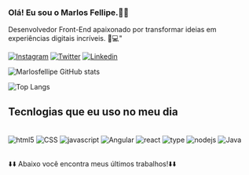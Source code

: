 
### Olá! Eu sou o Marlos Fellipe.🙋‍♂️
Desenvolvedor Front-End apaixonado por transformar ideias em experiências digitais incríveis. 🎨💻"

[![Instagram](https://img.shields.io/badge/Instagram-E4405F?style=for-the-badge&logo=instagram&logoColor=white)](https://www.instagram.com/marlosfellipe)
[![Twitter](https://img.shields.io/badge/Twitter-1DA1F2?style=for-the-badge&logo=twitter&logoColor=white)](https://x.com/marlosfellipe)
[![Linkedin](https://img.shields.io/badge/LinkedIn-0077B5?style=for-the-badge&logo=linkedin&logoColor=white)](https://www.linkedin.com/in/marlos-fellipe-nunes-siqueira-cardoso-484b5b175/)

![Marlosfellipe GitHub stats](https://github-readme-stats.vercel.app/api?username=marlosfellipe&show_icons=true&theme=tokyonight)

![Top Langs](https://github-readme-stats.vercel.app/api/top-langs/?username=marlosfellipe&exclude_repo=github-readme-stats,anuraghazra.github.io)

## Tecnlogias que eu uso no meu dia

<div style="display: inline_block"><br/>
    <img aLign="center"alt="html5" src="https://img.shields.io/badge/HTML5-E34F26?style=for-the-badge&logo=html5&logoColor=white"/>
    <img aLign="center"alt="CSS" src="https://img.shields.io/badge/CSS3-1572B6?style=for-the-badge&logo=css3&logoColor=white"/>
    <img aLign="center"alt="javascript" src="https://img.shields.io/badge/JavaScript-F7DF1E?style=for-the-badge&logo=javascript&logoColor=black"/>
    <img aLign="center"alt="Angular" src="https://img.shields.io/badge/Angular-DD0031?style=for-the-badge&logo=angular&logoColor=white"/>
    <img aLign="center"alt="react" src="https://img.shields.io/badge/React-20232A?style=for-the-badge&logo=react&logoColor=61DAFB"/>
     <img aLign="center"alt="type" src="https://img.shields.io/badge/TypeScript-007ACC?style=for-the-badge&logo=typescript&logoColor=white"/>
    <img aLign="center"alt="nodejs" src="https://img.shields.io/badge/Node.js-43853D?style=for-the-badge&logo=node.js&logoColor=white"/>
    <img aLign="center"alt="Java" src="https://img.shields.io/badge/Java-ED8B00?style=for-the-badge&logo=openjdk&logoColor=white"/>
    
</div><br/>

⬇️⬇️ Abaixo você encontra meus últimos trabalhos!⬇️⬇️
